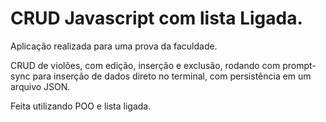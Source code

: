 # CRUD Javascript com lista Ligada.

Aplicação realizada para uma prova da faculdade.

CRUD de violões, com edição, inserção e exclusão, rodando com prompt-sync para inserção de dados direto no terminal, com persistência em um arquivo JSON.

Feita utilizando POO e lista ligada. 
